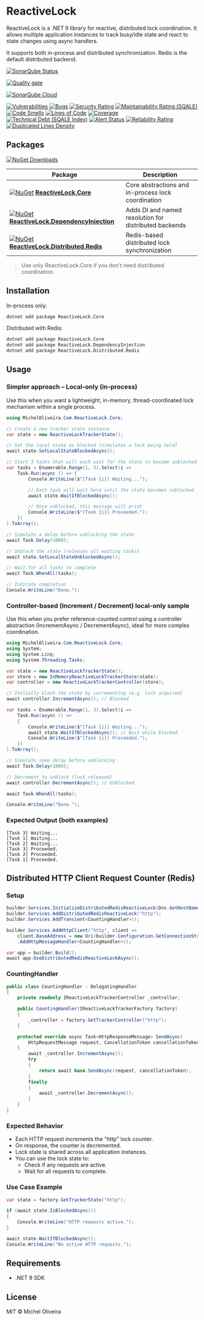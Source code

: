 # ReactiveLock

ReactiveLock is a .NET 9 library for reactive, distributed lock coordination. It allows multiple application instances to track busy/idle state and react to state changes using async handlers.

It supports both in-process and distributed synchronization. Redis is the default distributed backend.

[![SonarQube Status](https://img.shields.io/github/actions/workflow/status/micheloliveira-com/ReactiveLock/sonarqube.yml?branch=main)](https://github.com/micheloliveira-com/ReactiveLock/actions/workflows/sonarqube.yml)

[![Quality gate](https://sonarcloud.io/api/project_badges/quality_gate?project=micheloliveira-com_ReactiveLock)](https://sonarcloud.io/summary/new_code?id=micheloliveira-com_ReactiveLock)

[![SonarQube Cloud](https://sonarcloud.io/images/project_badges/sonarcloud-dark.svg)](https://sonarcloud.io/summary/new_code?id=micheloliveira-com_ReactiveLock)

[![Vulnerabilities](https://sonarcloud.io/api/project_badges/measure?project=micheloliveira-com_ReactiveLock&metric=vulnerabilities)](https://sonarcloud.io/dashboard?id=micheloliveira-com_ReactiveLock)
[![Bugs](https://sonarcloud.io/api/project_badges/measure?project=micheloliveira-com_ReactiveLock&metric=bugs)](https://sonarcloud.io/dashboard?id=micheloliveira-com_ReactiveLock)
[![Security Rating](https://sonarcloud.io/api/project_badges/measure?project=micheloliveira-com_ReactiveLock&metric=security_rating)](https://sonarcloud.io/dashboard?id=micheloliveira-com_ReactiveLock)
[![Maintainability Rating (SQALE)](https://sonarcloud.io/api/project_badges/measure?project=micheloliveira-com_ReactiveLock&metric=sqale_rating)](https://sonarcloud.io/dashboard?id=micheloliveira-com_ReactiveLock)
[![Code Smells](https://sonarcloud.io/api/project_badges/measure?project=micheloliveira-com_ReactiveLock&metric=code_smells)](https://sonarcloud.io/dashboard?id=micheloliveira-com_ReactiveLock)
[![Lines of Code](https://sonarcloud.io/api/project_badges/measure?project=micheloliveira-com_ReactiveLock&metric=ncloc)](https://sonarcloud.io/dashboard?id=micheloliveira-com_ReactiveLock)
[![Coverage](https://sonarcloud.io/api/project_badges/measure?project=micheloliveira-com_ReactiveLock&metric=coverage)](https://sonarcloud.io/dashboard?id=micheloliveira-com_ReactiveLock)
[![Technical Debt (SQALE Index)](https://sonarcloud.io/api/project_badges/measure?project=micheloliveira-com_ReactiveLock&metric=sqale_index)](https://sonarcloud.io/dashboard?id=micheloliveira-com_ReactiveLock)
[![Alert Status](https://sonarcloud.io/api/project_badges/measure?project=micheloliveira-com_ReactiveLock&metric=alert_status)](https://sonarcloud.io/dashboard?id=micheloliveira-com_ReactiveLock)
[![Reliability Rating](https://sonarcloud.io/api/project_badges/measure?project=micheloliveira-com_ReactiveLock&metric=reliability_rating)](https://sonarcloud.io/dashboard?id=micheloliveira-com_ReactiveLock)
[![Duplicated Lines Density](https://sonarcloud.io/api/project_badges/measure?project=micheloliveira-com_ReactiveLock&metric=duplicated_lines_density)](https://sonarcloud.io/dashboard?id=micheloliveira-com_ReactiveLock)

## Packages

[![NuGet Downloads](https://img.shields.io/nuget/dt/ReactiveLock.Distributed.Redis.svg)](https://www.nuget.org/packages/ReactiveLock.Distributed.Redis)

| Package                                                                                                       | Description                                               |
|---------------------------------------------------------------------------------------------------------------|-----------------------------------------------------------|
| [![NuGet](https://img.shields.io/nuget/v/ReactiveLock.Core.svg)](https://www.nuget.org/packages/ReactiveLock.Core) **[ReactiveLock.Core](https://www.nuget.org/packages/ReactiveLock.Core)**                | Core abstractions and in-process lock coordination        |
| [![NuGet](https://img.shields.io/nuget/v/ReactiveLock.DependencyInjection.svg)](https://www.nuget.org/packages/ReactiveLock.DependencyInjection) **[ReactiveLock.DependencyInjection](https://www.nuget.org/packages/ReactiveLock.DependencyInjection)** | Adds DI and named resolution for distributed backends     |
| [![NuGet](https://img.shields.io/nuget/v/ReactiveLock.Distributed.Redis.svg)](https://www.nuget.org/packages/ReactiveLock.Distributed.Redis) **[ReactiveLock.Distributed.Redis](https://www.nuget.org/packages/ReactiveLock.Distributed.Redis)**     | Redis-based distributed lock synchronization              |

> Use only ReactiveLock.Core if you don't need distributed coordination.

## Installation

In-process only:

```bash
dotnet add package ReactiveLock.Core
```

Distributed with Redis:

```bash
dotnet add package ReactiveLock.Core
dotnet add package ReactiveLock.DependencyInjection
dotnet add package ReactiveLock.Distributed.Redis
```

## Usage

### Simpler approach – Local-only (in-process)
Use this when you want a lightweight, in-memory, thread-coordinated lock mechanism within a single process.
```csharp
using MichelOliveira.Com.ReactiveLock.Core;

// Create a new tracker state instance
var state = new ReactiveLockTrackerState();

// Set the local state as blocked (simulates a lock being held)
await state.SetLocalStateBlockedAsync();

// Start 3 tasks that will each wait for the state to become unblocked
var tasks = Enumerable.Range(1, 3).Select(i =>
    Task.Run(async () => {
        Console.WriteLine($"[Task {i}] Waiting...");

        // Each task will wait here until the state becomes unblocked
        await state.WaitIfBlockedAsync();

        // Once unblocked, this message will print
        Console.WriteLine($"[Task {i}] Proceeded.");
    })
).ToArray();

// Simulate a delay before unblocking the state
await Task.Delay(1000);

// Unblock the state (releases all waiting tasks)
await state.SetLocalStateUnblockedAsync();

// Wait for all tasks to complete
await Task.WhenAll(tasks);

// Indicate completion
Console.WriteLine("Done.");

```

### Controller-based (Increment / Decrement) local-only sample
Use this when you prefer reference-counted control using a controller abstraction (IncrementAsync / DecrementAsync), ideal for more complex coordination.
```csharp
using MichelOliveira.Com.ReactiveLock.Core;
using System;
using System.Linq;
using System.Threading.Tasks;

var state = new ReactiveLockTrackerState();
var store = new InMemoryReactiveLockTrackerStore(state);
var controller = new ReactiveLockTrackerController(store);

// Initially block the state by incrementing (e.g. lock acquired)
await controller.IncrementAsync(); // Blocked

var tasks = Enumerable.Range(1, 3).Select(i =>
    Task.Run(async () =>
    {
        Console.WriteLine($"[Task {i}] Waiting...");
        await state.WaitIfBlockedAsync(); // Wait while blocked
        Console.WriteLine($"[Task {i}] Proceeded.");
    })
).ToArray();

// Simulate some delay before unblocking
await Task.Delay(1000);

// Decrement to unblock (lock released)
await controller.DecrementAsync(); // Unblocked

await Task.WhenAll(tasks);

Console.WriteLine("Done.");
```

### Expected Output (both examples)
```
[Task 3] Waiting...
[Task 1] Waiting...
[Task 2] Waiting...
[Task 3] Proceeded.
[Task 2] Proceeded.
[Task 1] Proceeded.
```

## Distributed HTTP Client Request Counter (Redis)

### Setup

```csharp
builder.Services.InitializeDistributedRedisReactiveLock(Dns.GetHostName());
builder.Services.AddDistributedRedisReactiveLock("http");
builder.Services.AddTransient<CountingHandler>();

builder.Services.AddHttpClient("http", client =>
    client.BaseAddress = new Uri(builder.Configuration.GetConnectionString("http")!))
    .AddHttpMessageHandler<CountingHandler>();

var app = builder.Build();
await app.UseDistributedRedisReactiveLockAsync();
```

### CountingHandler

```csharp
public class CountingHandler : DelegatingHandler
{
    private readonly IReactiveLockTrackerController _controller;

    public CountingHandler(IReactiveLockTrackerFactory factory)
    {
        _controller = factory.GetTrackerController("http");
    }

    protected override async Task<HttpResponseMessage> SendAsync(
        HttpRequestMessage request, CancellationToken cancellationToken)
    {
        await _controller.IncrementAsync();
        try
        {
            return await base.SendAsync(request, cancellationToken);
        }
        finally
        {
            await _controller.DecrementAsync();
        }
    }
}
```

### Expected Behavior

- Each HTTP request increments the "http" lock counter.
- On response, the counter is decremented.
- Lock state is shared across all application instances.
- You can use the lock state to:
  - Check if any requests are active.
  - Wait for all requests to complete.

### Use Case Example

```csharp
var state = factory.GetTrackerState("http");

if (await state.IsBlockedAsync())
{
    Console.WriteLine("HTTP requests active.");
}

await state.WaitIfBlockedAsync();
Console.WriteLine("No active HTTP requests.");
```

## Requirements

- .NET 9 SDK

## License

MIT © Michel Oliveira
